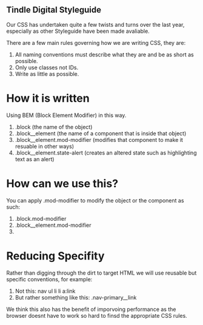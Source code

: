 ## Tindle Digital Styleguide

Our CSS has undertaken quite a few twists and turns over the last year, especially as other Styleguide have been made avaliable.

There are a few main rules governing how we are writing CSS, they are:

1. All naming conventions must describe what they are and be as short as possible.
2. Only use classes not IDs.
3. Write as little as possible.

# How it is written

Using BEM (Block Element Modifier) in this way.

1. .block (the name of the object)
2. .block__element (the name of a component that is inside that object)
3. .block__element.mod-modifier (modifies that component to make it resuable in other ways)
4. .block__element.state-alert (creates an altered state such as highlighting text as an alert)

# How can we use this?

You can apply .mod-modifier to modify the object or the component as such:

1. .block.mod-modifier
2. .block__element.mod-modifier
3. 

# Reducing Specifity

Rather than digging through the dirt to target HTML we will use reusable but specific conventions, for example:

1. Not this: nav ul li li a:link
2. But rather something like this: .nav-primary__link

We think this also has the benefit of imporvoing performance as the browser doesnt have to work so hard to finsd the appropriate CSS rules.
